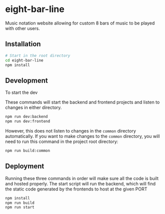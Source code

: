 # eight-bar-line

Music notation website allowing for custom 8 bars of music to be played with other users.

## Installation
```bash
# Start in the root directory
cd eight-bar-line
npm install
```

## Development

To start the dev

These commands will start the backend and frontend projects and listen to changes in either directory.
```bash
npm run dev:backend
npm run dev:frontend
```

However, this does not listen to changes in the `common` directory automatically. If you want to make changes to the `common` directory, you will need to run this command in the project root directory:
```bash
npm run build:common
```

## Deployment

Running these three commands in order will make sure all the code is built and hosted properly.
The start script will run the backend, which will find the static code generated by the frontends to host at the given PORT
```bash
npm install
npm run build
npm run start
```
